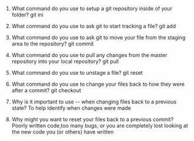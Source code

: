 1. What command do you use to setup a git repository inside of your folder?
git ini

2.  What command do you use to ask git to start tracking a file?
git add

3. What command do you use to ask git to move your file from the staging area to the repository?
git commit


1. What command do you use to pull any changes from the master repository into your local repository?
git pull

2. What command do you use to unstage a file?
git reset

3. What command do you use to change your files back to how they were after a commit?
git checkout

4. Why is it important to use -- when changing files back to a previous state?
To help identify when changes were made

5. Why might you want to reset your files back to a previous commit?
Poorly written code,too many bugs, or you are completely lost looking at the new code you (or others) have written

